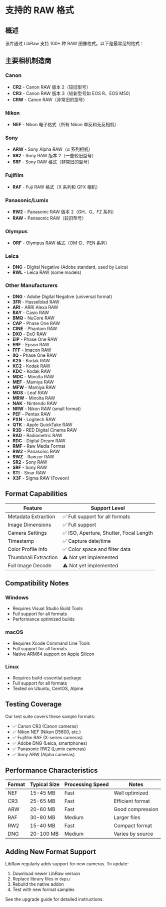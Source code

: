 # 支持的 RAW 格式

## 概述

该库通过 LibRaw 支持 100+ 种 RAW 图像格式。以下是最常见的格式：

## 主要相机制造商

### Canon
- **CR2** - Canon RAW 版本 2（较旧型号）
- **CR3** - Canon RAW 版本 3（较新型号如 EOS R、EOS M50）
- **CRW** - Canon RAW（非常旧的型号）

### Nikon  
- **NEF** - Nikon 电子格式（所有 Nikon 单反和无反相机）

### Sony
- **ARW** - Sony Alpha RAW（α 系列相机）
- **SR2** - Sony RAW 版本 2（一些较旧型号）
- **SRF** - Sony RAW 格式（非常旧的型号）

### Fujifilm
- **RAF** - Fuji RAW 格式（X 系列和 GFX 相机）

### Panasonic/Lumix
- **RW2** - Panasonic RAW 版本 2（GH、G、FZ 系列）
- **RAW** - Panasonic RAW（较旧型号）

### Olympus
- **ORF** - Olympus RAW 格式（OM-D、PEN 系列）

### Leica
- **DNG** - Digital Negative (Adobe standard, used by Leica)
- **RWL** - Leica RAW (some models)

### Other Manufacturers
- **DNG** - Adobe Digital Negative (universal format)
- **3FR** - Hasselblad RAW
- **ARI** - ARRI Alexa RAW
- **BAY** - Casio RAW
- **BMQ** - NuCore RAW
- **CAP** - Phase One RAW
- **CINE** - Phantom RAW
- **DXO** - DxO RAW
- **EIP** - Phase One RAW
- **ERF** - Epson RAW
- **FFF** - Imacon RAW
- **IIQ** - Phase One RAW
- **K25** - Kodak RAW
- **KC2** - Kodak RAW
- **KDC** - Kodak RAW
- **MDC** - Minolta RAW
- **MEF** - Mamiya RAW
- **MFW** - Mamiya RAW
- **MOS** - Leaf RAW
- **MRW** - Minolta RAW
- **NAK** - Nintendo RAW
- **NRW** - Nikon RAW (small format)
- **PEF** - Pentax RAW
- **PXN** - Logitech RAW
- **QTK** - Apple QuickTake RAW
- **R3D** - RED Digital Cinema RAW
- **RAD** - Radiometric RAW
- **RDC** - Digital Dream RAW
- **RMF** - Raw Media Format
- **RW2** - Panasonic RAW
- **RWZ** - Rawzor RAW
- **SR2** - Sony RAW
- **SRF** - Sony RAW
- **STI** - Sinar RAW
- **X3F** - Sigma RAW (Foveon)

## Format Capabilities

| Feature | Support Level |
|---------|---------------|
| Metadata Extraction | ✅ Full support for all formats |
| Image Dimensions | ✅ Full support |
| Camera Settings | ✅ ISO, Aperture, Shutter, Focal Length |
| Timestamp | ✅ Capture date/time |
| Color Profile Info | ✅ Color space and filter data |
| Thumbnail Extraction | ⚠️ Not yet implemented |
| Full Image Decode | ⚠️ Not yet implemented |

## Compatibility Notes

### Windows
- Requires Visual Studio Build Tools
- Full support for all formats
- Performance optimized builds

### macOS  
- Requires Xcode Command Line Tools
- Full support for all formats
- Native ARM64 support on Apple Silicon

### Linux
- Requires build-essential package
- Full support for all formats
- Tested on Ubuntu, CentOS, Alpine

## Testing Coverage

Our test suite covers these sample formats:
- ✅ Canon CR3 (Canon cameras)
- ✅ Nikon NEF (Nikon D5600, etc.)
- ✅ Fujifilm RAF (X-series cameras)
- ✅ Adobe DNG (Leica, smartphones)
- ✅ Panasonic RW2 (Lumix cameras)
- ✅ Sony ARW (Alpha cameras)

## Performance Characteristics

| Format | Typical Size | Processing Speed | Notes |
|--------|-------------|------------------|-------|
| NEF | 15-45 MB | Fast | Well optimized |
| CR3 | 25-65 MB | Fast | Efficient format |
| ARW | 20-60 MB | Fast | Good compression |
| RAF | 30-80 MB | Medium | Larger files |
| RW2 | 15-40 MB | Fast | Compact format |
| DNG | 20-100 MB | Medium | Varies by source |

## Adding New Format Support

LibRaw regularly adds support for new cameras. To update:

1. Download newer LibRaw version
2. Replace library files in `deps/`
3. Rebuild the native addon
4. Test with new format samples

See the upgrade guide for detailed instructions.
